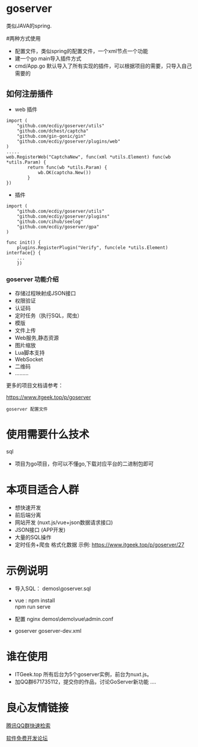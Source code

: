 # goserver
类似JAVA的spring.

#两种方式使用
*  配置文件，类似spring的配置文件，一个xml节点一个功能
*  建一个go main导入插件方式
*  cmd/App.go 默认导入了所有实现的插件，可以根据项目的需要，只导入自己需要的

## 如何注册插件
* web 插件 
```
import (
	"github.com/ecdiy/goserver/utils"
	"github.com/dchest/captcha"
	"github.com/gin-gonic/gin"
	"github.com/ecdiy/goserver/plugins/web"
)
.....
web.RegisterWeb("CaptchaNew", func(xml *utils.Element) func(wb *utils.Param) {
		return func(wb *utils.Param) {
			wb.OK(captcha.New())
		}
})
```
* 插件
```
import (
	"github.com/ecdiy/goserver/utils"
	"github.com/ecdiy/goserver/plugins"
	"github.com/cihub/seelog"
	"github.com/ecdiy/goserver/gpa"
)

func init() {
	plugins.RegisterPlugin("Verify", func(ele *utils.Element) interface{} {
	...
	})
```


###  goserver 功能介绍
* 存储过程映射成JSON接口
* 权限验证
* 认证码 
* 定时任务（执行SQL，爬虫） 
* 模版
* 文件上传
* Web服务,静态资源
* 图片缩放
* Lua脚本支持
* WebSocket
* 二维码
* .........

更多的项目文档请参考：

https://www.itgeek.top/p/goserver

```angular2html
goserver 配置文件
``` 
 

# 使用需要什么技术
 sql
* 项目为go项目，你可以不懂go,下载对应平台的二进制包即可

# 本项目适合人群
* 想快速开发
* 前后端分离 
* 网站开发 (nuxt.js/vue+json数据请求接口)
* JSON接口  (APP开发)
* 大量的SQL操作
* 定时任务+爬虫 格式化数据 示例: https://www.itgeek.top/p/goserver/27 

# 示例说明
* 导入SQL： demos\goserver.sql
* vue : 
  npm install  
  npm run serve
  
* 配置 nginx  demos\demo\vue\admin.conf
  
* goserver goserver-dev.xml
  
# 谁在使用     
* ITGeek.top 所有后台为5个goserver实例，前台为nuxt.js。
* 加QQ群671735112，提交你的作品，讨论GoServer新功能 
 ....
    

 # 良心友情链接

[腾讯QQ群快速检索](http://u.720life.cn/s/8cf73f7c)

[软件免费开发论坛](http://u.720life.cn/s/bbb01dc0)